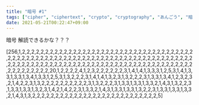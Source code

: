 ```yaml
---
title: "暗号 #1"
tags: ["cipher", "ciphertext", "crypto", "cryptography", "あんごう", "暗号"]
date: 2021-05-21T00:22:47+09:00
---
```


暗号
解読できるかな？？？

[256,1,2,2,2,2,2,2,2,2,2,2,2,2,2,2,2,2,2,2,2,2,2,2,2,2,2,2,2,2,2,2,2,2,2,2,2,2,2,2,2,2,2,2,2,2,2,2,2,2,2,2,2,2,2,2,2,2,2,2,2,2,2,2,2,2,2,2,2,2,2,2,2,2,2,2,2,2,2,2,2,2,2,2,2,2,2,2,2,2,2,2,2,2,2,2,2,2,2,2,2,2,2,2,2,2,2,2,2,2,2,2,2,2,2,2,2,2,2,2,2,2,2,2,2,2,2,2,20,1,2,2,2,2,4,1,2,3,2,2,2,2,2,2,3,1,4,1,4,1,3,3,3,1,2,5,3,1,4,1,3,3,1,3,3,1,3,4,1,3,3,1,2,5,3,1,3,2,2,2,3,1,4,1,4,1,3,2,3,1,3,2,2,2,3,1,3,3,1,3,4,1,2,3,2,3,2,1,4,2,2,3,1,3,2,2,2,2,2,2,2,2,2,2,3,1,3,2,2,2,3,1,3,3,1,3,3,1,3,3,2,1,4,3,1,3,2,2,3,1,3,3,1,3,3,1,3,2,3,1,4,2,1,4,2,2,3,1,3,3,2,1,4,3,1,3,3,1,3,3,1,3,2,2,3,1,3,3,1,3,3,1,3,3,2,1,4,3,1,3,2,2,2,2,2,2,2,2,2,2,2,2,2,2,2,2,2,2,2,2,2,2,2,2,2,2,2,5]

